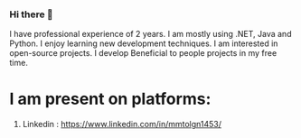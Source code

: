 ### Hi there 👋

I have professional experience of 2 years. I am mostly using .NET, Java and Python. I enjoy learning new development techniques. I am interested in open-source projects. I develop Beneficial to people projects in my free time.

# I am present on platforms:
1. Linkedin : https://www.linkedin.com/in/mmtolgn1453/
